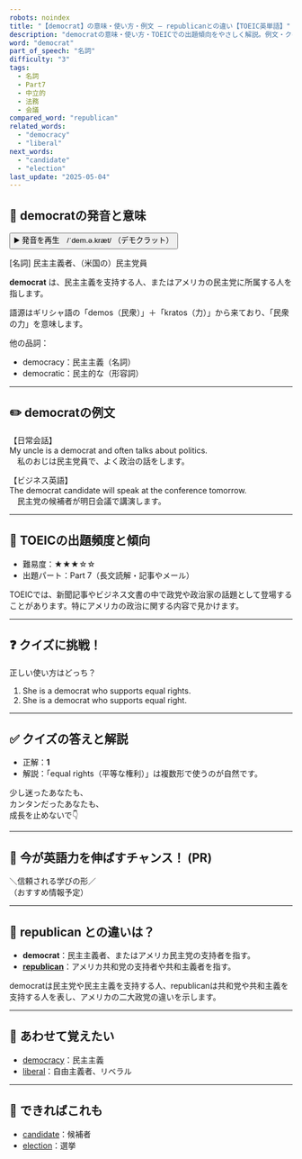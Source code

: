 ```yaml
---
robots: noindex
title: "【democrat】の意味・使い方・例文 ― republicanとの違い【TOEIC英単語】"
description: "democratの意味・使い方・TOEICでの出題傾向をやさしく解説。例文・クイズ付きでrepublicanとの違いもわかりやすく学べます。"
word: "democrat"
part_of_speech: "名詞"
difficulty: "3"
tags:
  - 名詞
  - Part7
  - 中立的
  - 法務
  - 会議
compared_word: "republican"
related_words:
  - "democracy"
  - "liberal"
next_words:
  - "candidate"
  - "election"
last_update: "2025-05-04"
---
```


## 🔰 democratの発音と意味

<button class="play-audio" onclick="playTTS('democrat')">
  <span class="play-audio-main">
    ▶️ 発音を再生　/ˈdem.ə.kræt/
  </span>
  <span class="play-audio-sub">
    （デモクラット）
  </span>
</button>

[名詞] 民主主義者、（米国の）民主党員

**democrat** は、民主主義を支持する人、またはアメリカの民主党に所属する人を指します。

語源はギリシャ語の「demos（民衆）」＋「kratos（力）」から来ており、「民衆の力」を意味します。

他の品詞：  
- democracy：民主主義（名詞）
- democratic：民主的な（形容詞）

---

## ✏️ democratの例文

【日常会話】  
My uncle is a democrat and often talks about politics.  
　私のおじは民主党員で、よく政治の話をします。

【ビジネス英語】  
The democrat candidate will speak at the conference tomorrow.  
　民主党の候補者が明日会議で講演します。

---

## 🎯 TOEICの出題頻度と傾向

- 難易度：★★★☆☆
- 出題パート：Part 7（長文読解・記事やメール）

TOEICでは、新聞記事やビジネス文書の中で政党や政治家の話題として登場することがあります。特にアメリカの政治に関する内容で見かけます。

---

## ❓ クイズに挑戦！

正しい使い方はどっち？

1. She is a democrat who supports equal rights.  
2. She is a democrat who supports equal right.

---

## ✅ クイズの答えと解説

- 正解：**1**
- 解説：「equal rights（平等な権利）」は複数形で使うのが自然です。

少し迷ったあなたも、  
カンタンだったあなたも、  
成長を止めないで👇️

---

## 🚀 今が英語力を伸ばすチャンス！ (PR)

<div class="info-center">
＼信頼される学びの形／<br>  
（おすすめ情報予定）
</div>

---

## 🤔  republican との違いは？

- **democrat**：民主主義者、またはアメリカ民主党の支持者を指す。
- **[republican](/word/republican/)**：アメリカ共和党の支持者や共和主義者を指す。

democratは民主党や民主主義を支持する人、republicanは共和党や共和主義を支持する人を表し、アメリカの二大政党の違いを示します。

---

## 🧩 あわせて覚えたい

- [democracy](/word/democracy/)：民主主義
- [liberal](/word/liberal/)：自由主義者、リベラル

---

## 📖 できればこれも

- [candidate](/word/candidate/)：候補者
- [election](/word/election/)：選挙

<!-- cvid: aid22_bid44 -->
